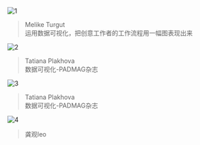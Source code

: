 ![1](https://user-images.githubusercontent.com/90953713/137589076-385998b3-408c-424e-9fe0-5b41996443ce.png)
>Melike Turgut   
>运用数据可视化，把创意工作者的工作流程用一幅图表现出来

![2](https://user-images.githubusercontent.com/90953713/137589088-169eb53e-b208-476e-b4b0-9065cf5cfabf.png)
>Tatiana Plakhova  
>数据可视化-PADMAG杂志

![3](https://user-images.githubusercontent.com/90953713/137589180-1065b9ad-1f4e-46f1-8c3e-99effbc89236.png)
>Tatiana Plakhova  
>数据可视化-PADMAG杂志

![4](https://user-images.githubusercontent.com/90953713/137589195-01fd68a9-cd22-49ae-9790-74a87ba0153a.png)
>龚观leo
